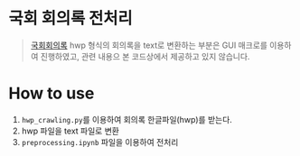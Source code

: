 # 국회 회의록 전처리
> [국회회의록](http://likms.assembly.go.kr/record/mhs-40-010.do)
hwp 형식의 회의록을 text로 변환하는 부분은 GUI 매크로를 이용하여 진행하였고, 관련 내용으 본 코드상에서 제공하고 있지 않습니다.

# How to use
1. `hwp_crawling.py`를 이용하여 회의록 한글파일(hwp)를 받는다.
1. hwp 파일을 text 파일로 변환
1. `preprocessing.ipynb` 파일을 이용하여 전처리

